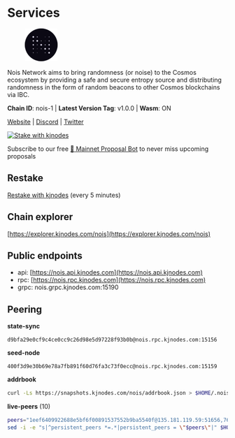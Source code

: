 # Services

<figure><img src="https://raw.githubusercontent.com/kj89/cosmos-images/main/logos/nois.png" alt=""><figcaption></figcaption></figure>

Nois Network aims to bring randomness (or noise)  to the Cosmos ecosystem by providing a safe and  secure entropy source and distributing randomness  in the form of random beacons to other Cosmos blockchains via IBC.

**Chain ID**: nois-1 | **Latest Version Tag**: v1.0.0 | **Wasm**: ON

[Website](https://nois.network) | [Discord](https://discord.gg/dHdpwtEb6F) | [Twitter](https://twitter.com/NoisRNG)

[![Stake with kjnodes](https://i.ibb.co/cr44Q8j/button-stake-with-kjnodes.png)](https://restake.app/nois/noisvaloper1fe7ju873fkknmfrmytaft93y5rlf0xcrqtp39k)

Subscribe to our free [🤖 Mainnet Proposal Bot](https://t.me/kjnodes_proposal_bot) to never miss upcoming proposals

## Restake

[Restake with kjnodes](https://restake.app/nois/noisvaloper1fe7ju873fkknmfrmytaft93y5rlf0xcrqtp39k) (every 5 minutes)
## Chain explorer
[https://explorer.kjnodes.com/nois](https://explorer.kjnodes.com/nois)

## Public endpoints

* api: [https://nois.api.kjnodes.com](https://nois.api.kjnodes.com)
* rpc: [https://nois.rpc.kjnodes.com](https://nois.rpc.kjnodes.com)
* grpc: nois.grpc.kjnodes.com:15190

## Peering

**state-sync**

```text
d9bfa29e0cf9c4ce0cc9c26d98e5d97228f93b0b@nois.rpc.kjnodes.com:15156
```

**seed-node**

```text
400f3d9e30b69e78a7fb891f60d76fa3c73f0ecc@nois.rpc.kjnodes.com:15159
```

**addrbook**
```bash
curl -Ls https://snapshots.kjnodes.com/nois/addrbook.json > $HOME/.noisd/config/addrbook.json
```

**live-peers** (10)
```bash
peers="1eef6409922688e5bf6f00891537552b9ba5540f@135.181.119.59:51656,763f4cd38f0685616b6657d9a34c1cdbf01ca90c@212.23.222.109:26456,533bff9f712beefd9e17066f1c71414fc70335e6@213.202.208.101:26656,7647723f85e1f6c4b30b0e98eac157125b5bedad@78.46.37.55:36656,3c5926d0b4b8750f16f6495063e6d762b2556d1e@65.21.122.47:27656,288e7a14ccac3cdc1d8ab20335d4c48edf5930f2@84.46.250.136:17356,732fe2553e152d37b29653ee07324fdbfd5ef961@95.217.200.26:36656,d4f30672ef58f234fd13b503f7ca3d32ffc4e7a2@45.63.104.164:26656,ad53e98a88aa0c6f724b457ad6575b83c5f4a02b@167.235.15.19:30656,d9bfa29e0cf9c4ce0cc9c26d98e5d97228f93b0b@65.109.88.38:15156"
sed -i -e "s|^persistent_peers *=.*|persistent_peers = \"$peers\"|" $HOME/.noisd/config/config.toml
```
